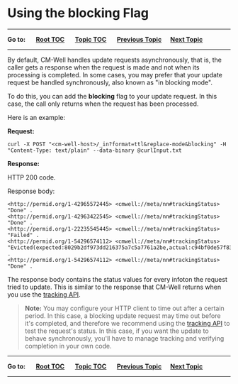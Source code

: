 # Using the blocking Flag #

----

**Go to:** &nbsp;&nbsp;&nbsp;&nbsp; [**Root TOC**](CM-Well.RootTOC.md) &nbsp;&nbsp;&nbsp;&nbsp; [**Topic TOC**](API.TOC.md) &nbsp;&nbsp;&nbsp;&nbsp; [**Previous Topic**](API.UsingTheWith-deletedFlag.md)&nbsp;&nbsp;&nbsp;&nbsp; [**Next Topic**](API.UsingConditionalUpdates.md)  

----

By default, CM-Well handles update requests asynchronously, that is, the caller gets a response when the request is made and not when its processing is completed. In some cases, you may prefer that your update request be handled synchronously, also known as "in blocking mode". 

To do this, you can add the **blocking** flag to your update request. In this case, the call only returns when the request has been processed.

Here is an example:

**Request:**

    curl -X POST "<cm-well-host>/_in?format=ttl&replace-mode&blocking" -H "Content-Type: text/plain" --data-binary @curlInput.txt

**Response:**

HTTP 200 code.

Response body:

    <http://permid.org/1-42965572445> <cmwell://meta/nn#trackingStatus> "Done" .
    <http://permid.org/1-42963422545> <cmwell://meta/nn#trackingStatus> "Done" .
    <http://permid.org/1-22235545445> <cmwell://meta/nn#trackingStatus> "Failed" .
    <http://permid.org/1-54296574112> <cmwell://meta/nn#trackingStatus> "Evicted(expected:8029b2df973dd216375a7c5a7761a2be,actual:c94bf0de57f83874a6bb5983bdef4b8d)" .
    <http://permid.org/1-54296574112> <cmwell://meta/nn#trackingStatus> "Done" .

The response body contains the status values for every infoton the request tried to update.
This is similar to the response that CM-Well returns when you use the [tracking API](API.Update.TrackUpdates.md). 

>**Note:** You may configure your HTTP client to time out after a certain period.
>In this case, a blocking update request may time out before it's completed, 
>and therefore we recommend using the [tracking API](API.Update.TrackUpdates.md) to test the request's status.
>In this case, if you want the update to behave synchronously, you'll have to manage 
>tracking and verifying completion in your own code.

----

**Go to:** &nbsp;&nbsp;&nbsp;&nbsp; [**Root TOC**](CM-Well.RootTOC.md) &nbsp;&nbsp;&nbsp;&nbsp; [**Topic TOC**](API.TOC.md) &nbsp;&nbsp;&nbsp;&nbsp; [**Previous Topic**](API.UsingTheWith-deletedFlag.md)&nbsp;&nbsp;&nbsp;&nbsp; [**Next Topic**](API.UsingConditionalUpdates.md)  

----